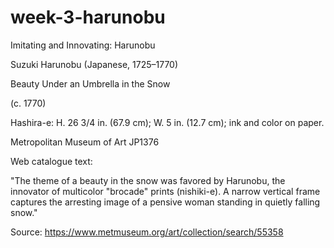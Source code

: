 # week-3-harunobu
Imitating and Innovating: Harunobu

Suzuki Harunobu (Japanese, 1725–1770)

Beauty Under an Umbrella in the Snow

(c. 1770)

Hashira-e: H. 26 3/4 in. (67.9 cm); W. 5 in. (12.7 cm); ink and color on paper.

Metropolitan Museum of Art JP1376

Web catalogue text:

"The theme of a beauty in the snow was favored by Harunobu, the innovator of multicolor "brocade" prints (nishiki-e). A narrow vertical frame captures the arresting image of a pensive woman standing in quietly falling snow."

Source: https://www.metmuseum.org/art/collection/search/55358
